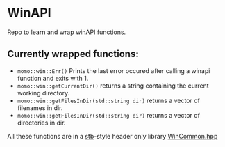 # WinAPI

Repo to learn and wrap winAPI functions.

## Currently wrapped functions:
- `momo::win::Err()`
Prints the last error occured after calling a winapi function and exits with 1.
- `momo::win::getCurrentDir()`
returns a string containing the current working directory.
- `momo::win::getFilesInDir(std::string dir)`
returns a vector of filenames in dir.
- `momo::win::getFilesInDir(std::string dir)`
returns a vector of directories in dir.


All these functions are in a [stb](https://github.com/nothings/stb)-style header only library [WinCommon.hpp](include/WinCommon.hpp)

